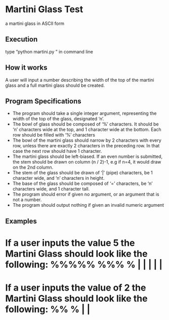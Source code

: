 # Martini Glass Test
a martini glass in ASCII form

## Execution
type “python martini.py <arg>” in command line

## How it works
A user will input a number describing the width of the top of the martini glass and a full martini glass should be created.

## Program Specifications
* The program should take a single integer argument, representing the width of the top of the glass, designated ‘n’. 
* The bowl of glass should be composed of ‘%’ characters. It should be ‘n’ characters wide at the top, and 1 character wide at 
  the bottom. Each row should be filled with ‘%’ characters
* The bowl of the martini glass should narrow by 2 characters with every row, unless there are exactly 2 characters in the preceding 
  row. In that case the next row should have 1 character. 
* The martini glass should be left-biased. If an even number is submitted, the stem should  be drawn on column (n / 2)-1, e.g 
  if n=4, it would draw on the 2nd column. 
* The stem of the glass should be drawn of ‘|’ (pipe) characters, be 1 character wide, and ‘n’ characters in height. 
* The base of the glass should be composed of ‘=’ characters, be ‘n’ characters wide, and 1 character tall. 
* The program should error if given no argument, or an argument that is not a number.
* The program should output nothing if given an invalid numeric argument

## Examples

If a user inputs the value 5 the Martini Glass should look like the following:
%%%%%
 %%%
  %
  |
  |
  |
  |
  |
=====

If a user inputs the value of 2 the Martini Glass should look like the following:
%%
%
|
|
==


